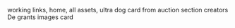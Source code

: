 working links,
home, 
all assets, 
ultra dog card from auction section
creators
De grants images card